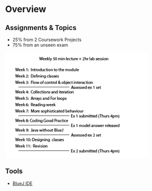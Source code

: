 # Overview

## Assignments & Topics

* 25% from 2 Coursework Projects
* 75% from an unseen exam

![](../../../../.gitbook/assets/image%20%28193%29.png)

## Tools

* [BlueJ IDE](https://www.bluej.org/)

